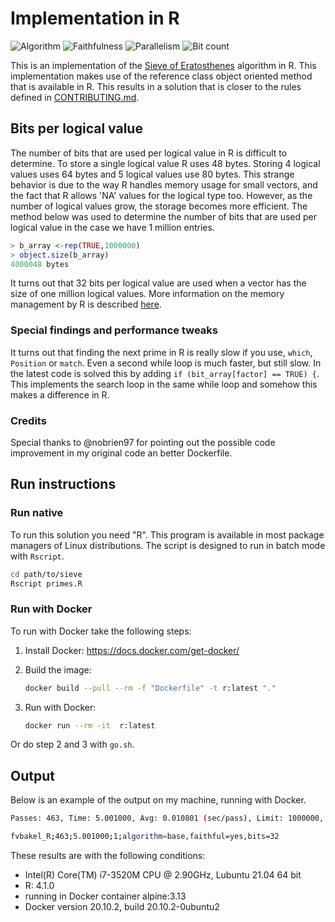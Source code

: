 # Implementation in R

![Algorithm](https://img.shields.io/badge/Algorithm-base-green)
![Faithfulness](https://img.shields.io/badge/Faithful-yes-green)
![Parallelism](https://img.shields.io/badge/Parallel-no-green)
![Bit count](https://img.shields.io/badge/Bits-32-yellowgreen)

This is an implementation of the [Sieve of Eratosthenes](https://en.wikipedia.org/wiki/Sieve_of_Eratosthenes) algorithm in R. This implementation makes use of the reference class object oriented method that is available in R. This results in a solution that is closer to the rules defined in [CONTRIBUTING.md](../../CONTRIBUTING.md).

## Bits per logical value

The number of bits that are used per logical value in R is difficult to determine. To store a single logical value R uses 48 bytes. Storing 4 logical values uses 64 bytes and 5 logical values use 80 bytes. This strange behavior is due to the way R handles memory usage for small vectors, and the fact that R allows 'NA' values for the logical type too. However, as the number of logical values grow, the storage becomes more efficient. The method below was used to determine the number of bits that are used per logical value in the case we have 1 million entries.

```R
> b_array <-rep(TRUE,1000000)
> object.size(b_array)
4000048 bytes
```

It turns out that 32 bits per logical value are used when a vector has the size of one million logical values. More information on the memory management by R is described [here](http://adv-r.had.co.nz/memory.html).

### Special findings and performance tweaks

It turns out that finding the next prime in R is really slow if you use, `which`, `Position` or `match`. Even a second while loop is much faster, but still slow. In the latest code is solved this by adding `if (bit_array[factor] == TRUE) {`. This implements the search loop in the same while loop and somehow this makes a difference in R.

### Credits

Special thanks to @nobrien97 for pointing out the possible code improvement in my original code an better Dockerfile.

## Run instructions

### Run native

To run this solution you need "R". This program is available in most package managers of Linux distributions. The script is designed to run in batch mode with `Rscript`.

```bash
cd path/to/sieve
Rscript primes.R
```

### Run with Docker

To run with Docker take the following steps:

1. Install Docker: <https://docs.docker.com/get-docker/>
2. Build the image:

    ```bash
    docker build --pull --rm -f "Dockerfile" -t r:latest "."
    ```

3. Run with Docker:

    ```bash
    docker run --rm -it  r:latest 
    ```

Or do step 2 and 3 with `go.sh`.

## Output

Below is an example of the output on my machine, running with Docker.

```bash
Passes: 463, Time: 5.001000, Avg: 0.010801 (sec/pass), Limit: 1000000, Count: 78498, Valid: true

fvbakel_R;463;5.001000;1;algorithm=base,faithful=yes,bits=32
```

These results are with the following conditions:

- Intel(R) Core(TM) i7-3520M CPU @ 2.90GHz, Lubuntu 21.04 64 bit
- R: 4.1.0
- running in Docker container alpine:3.13
- Docker version 20.10.2, build 20.10.2-0ubuntu2
